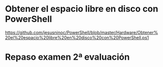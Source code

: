 # Obtener el espacio libre en disco con PowerShell
https://github.com/jesusninoc/PowerShell/blob/master/Hardware/Obtener%20el%20espacio%20libre%20en%20disco%20con%20PowerShell.ps1

# Repaso examen 2ª evaluación
